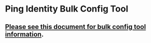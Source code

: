 # Ping Identity Bulk Config Tool

## [Please see this document for bulk config tool information](../../docs/how-to/buildPingFederateProfile.md).
